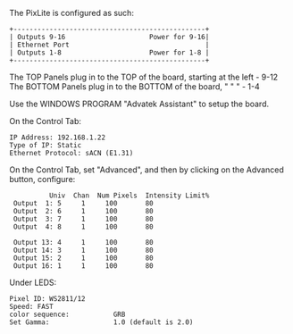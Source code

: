 The PixLite is configured as such:

    +------------------------------------------------+
    | Outputs 9-16                     Power for 9-16|
    | Ethernet Port                                  |
    | Outputs 1-8                      Power for 1-8 |
    +------------------------------------------------+

The TOP Panels plug in to the TOP of the board, starting at the left - 9-12
The BOTTOM Panels plug in to the BOTTOM of the board, "   "    "     - 1-4

Use the WINDOWS PROGRAM "Advatek Assistant" to setup the board.

On the Control Tab:

    IP Address: 192.168.1.22
    Type of IP: Static
    Ethernet Protocol: sACN (E1.31)

On the Control Tab, set "Advanced", and then by clicking on the Advanced button, configure:

              Univ  Chan  Num Pixels  Intensity Limit%
     Output  1: 5     1     100       80
     Output  2: 6     1     100       80
     Output  3: 7     1     100       80
     Output  4: 8     1     100       80

     Output 13: 4     1     100       80
     Output 14: 3     1     100       80
     Output 15: 2     1     100       80
     Output 16: 1     1     100       80

Under LEDS:

    Pixel ID: WS2811/12
    Speed: FAST
    color sequence:           GRB
    Set Gamma:                1.0 (default is 2.0)
